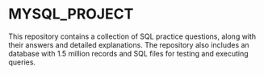 # MYSQL_PROJECT
This repository contains a collection of SQL practice questions, along with their answers and detailed explanations. The repository also includes an database with 1.5 million records and SQL files for testing and executing queries.
